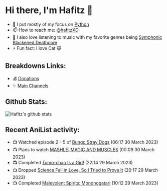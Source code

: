 # Hi there, I'm Hafitz 👋
- 🐍 I put mostly of my focus on [Python](https://python.org)
- 📫 How to reach me: [@hafitzXD](https://t.me/hafitzXD)
- 🎵 I also love listening to music with my favorite genres being [Symphonic Blackened Deathcore](https://youtu.be/qyYmS_iBcy4)
- ⚡ Fun fact: I love Cat 😺

## Breakdowns Links:
- 💰 [Donations](https://t.me/TheBreakdowns/2)
- ✨ [Main Channels](https://t.me/TheBreakdowns)

## Github Stats:
![Hafitz's github stats](https://github-readme-stats.vercel.app/api?username=breakdowns&show_icons=true&count_private=true&bg_color=00000000&text_color=777)

## Recent AniList activity:
<!-- ANILIST_ACTIVITY:start -->

-   📺 Watched episode 2 - 5 of [Bungo Stray Dogs](https://anilist.co/anime/21311) (06:17 30 March 2023)
-   📺 Plans to watch [MASHLE: MAGIC AND MUSCLES](https://anilist.co/anime/151801) (00:09 30 March 2023)
-   📺 Completed [Tomo-chan Is a Girl!](https://anilist.co/anime/151806) (22:14 29 March 2023)
-   📺 Dropped [Science Fell in Love, So I Tried to Prove It](https://anilist.co/anime/107067) (20:17 29 March 2023)
-   📺 Completed [Malevolent Spirits: Mononogatari](https://anilist.co/anime/141785) (10:12 29 March 2023)

<!-- ANILIST_ACTIVITY:end -->
